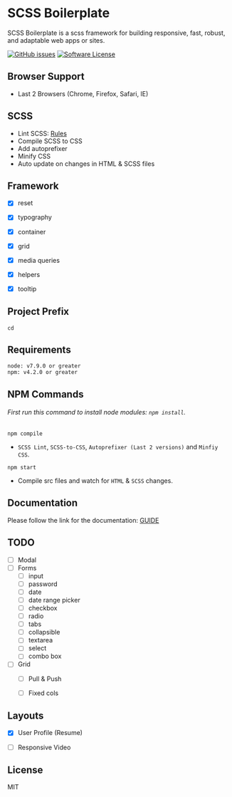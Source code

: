 # SCSS Boilerplate
SCSS Boilerplate is a scss framework for building responsive, fast, robust, and adaptable web apps or sites.

[![GitHub issues](https://img.shields.io/github/issues/imransilvake/SCSS-Boilerplate.svg)](https://github.com/imransilvake/SCSS-Boilerplate/issues)
[![Software License](https://img.shields.io/badge/license-MIT-blue.svg)](LICENSE)

## Browser Support
 - Last 2 Browsers (Chrome, Firefox, Safari, IE)

## SCSS
  - Lint SCSS: [Rules](https://stylelint.io/user-guide/rules/)
  - Compile SCSS to CSS
  - Add autoprefixer
  - Minify CSS
  - Auto update on changes in HTML & SCSS files
  
  
## Framework
- [X] reset
- [X] typography
- [X] container
- [X] grid
- [X] media queries
- [X] helpers
- [X] tooltip


## Project Prefix
`cd`


## Requirements
```
node: v7.9.0 or greater
npm: v4.2.0 or greater
```


## NPM Commands
###### First run this command to install node modules: `npm install`.

`npm compile`
  - `SCSS Lint`, `SCSS-to-CSS`, `Autoprefixer (Last 2 versions)` and `Minfiy CSS`.

`npm start`
  - Compile src files and watch for `HTML` & `SCSS` changes.


## Documentation
Please follow the link for the documentation: [GUIDE](documentation/guide.md)


## TODO
- [ ] Modal
- [ ] Forms
  - [ ] input
  - [ ] password
  - [ ] date
  - [ ] date range picker
  - [ ] checkbox
  - [ ] radio
  - [ ] tabs
  - [ ] collapsible  
  - [ ] textarea
  - [ ] select
  - [ ] combo box
- [ ] Grid
  - [ ] Pull & Push
  - [ ] Fixed cols


## Layouts
- [X] User Profile (Resume)
- [ ] Responsive Video


## License
MIT
